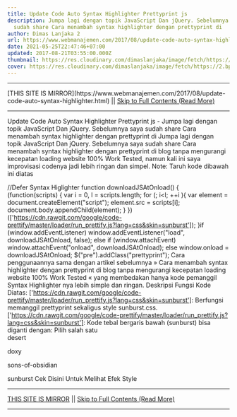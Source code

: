 ```yaml
---
title: Update Code Auto Syntax Highlighter Prettyprint js
description: Jumpa lagi dengan topik JavaScript Dan jQuery. Sebelumnya saya
  sudah share Cara menambah syntax highlighter dengan prettyprint di
author: Dimas Lanjaka 2
url: https://www.webmanajemen.com/2017/08/update-code-auto-syntax-highlighter.html
date: 2021-05-25T22:47:46+07:00
updated: 2017-08-21T03:55:00.000Z
thumbnail: https://res.cloudinary.com/dimaslanjaka/image/fetch/https://2.bp.blogspot.com/-gUVjKXD8MMM/WWHz7oK-SxI/AAAAAAAACVc/3uL5_0HdMNkvWyjyIAUcSYpVJIQxmIvnQCLcBGAs/s400/syntax%2Bhighlighting%2Bcode%2Bformatting.png
cover: https://res.cloudinary.com/dimaslanjaka/image/fetch/https://2.bp.blogspot.com/-gUVjKXD8MMM/WWHz7oK-SxI/AAAAAAAACVc/3uL5_0HdMNkvWyjyIAUcSYpVJIQxmIvnQCLcBGAs/s400/syntax%2Bhighlighting%2Bcode%2Bformatting.png
---
```


<hr/> [THIS SITE IS MIRROR](https://www.webmanajemen.com/2017/08/update-code-auto-syntax-highlighter.html) || <a href="https://www.webmanajemen.com/2017/08/update-code-auto-syntax-highlighter.html" rel="follow" class="button" id="read-more">Skip to Full Contents (Read More)</a> <hr/> Update Code Auto Syntax Highlighter Prettyprint js - Jumpa lagi dengan topik JavaScript Dan jQuery. Sebelumnya saya sudah share Cara menambah syntax highlighter dengan prettyprint di Jumpa lagi dengan topik JavaScript Dan jQuery. Sebelumnya saya sudah share Cara menambah syntax highlighter dengan prettyprint di blog tanpa mengurangi kecepatan loading website 100% Work Tested, namun kali ini saya improvisasi codenya jadi lebih ringan dan simpel. 
  Note: Taruh kode dibawah ini diatas </body></html>

//Defer Syntax Higlighter
function downloadJSAtOnload() {
 (function(scripts) {
   var i = 0,
    l = scripts.length;
  for (; i<l; ++i ){
   var element = document.createElement("script");
   element.src = scripts[i];
   document.body.appendChild(element);
  }
 })(['https://cdn.rawgit.com/google/code-prettify/master/loader/run_prettify.js?lang=css&skin=sunburst']);
}if (window.addEventListener)
        window.addEventListener("load", downloadJSAtOnload, false);
else if (window.attachEvent)
 window.attachEvent("onload", downloadJSAtOnload);
else window.onload = downloadJSAtOnload;
$("pre").addClass("prettyprint");
Cara penggunaannya sama dengan artikel sebelumnya » Cara menambah syntax highlighter dengan prettyprint di blog tanpa mengurangi kecepatan loading website 100% Work Tested « yang membedakan hanya kode pemanggil Syntax Highlighter nya lebih simple dan ringan.
Deskripsi Fungsi Kode Diatas:
['https://cdn.rawgit.com/google/code-prettify/master/loader/run_prettify.js?lang=css&skin=sunburst']: Berfungsi memanggil prettyprint sekaligus style sunburst.css.
['https://cdn.rawgit.com/google/code-prettify/master/loader/run_prettify.js?lang=css&skin=sunburst']: Kode tebal bergaris bawah (sunburst) bisa diganti dengan: 
   Pilih salah satu  
desert
  
doxy
  
sons-of-obsidian
  
sunburst
      Cek Disini Untuk Melihat Efek Style <hr/> [THIS SITE IS MIRROR](https://www.webmanajemen.com/2017/08/update-code-auto-syntax-highlighter.html) || <a href="https://www.webmanajemen.com/2017/08/update-code-auto-syntax-highlighter.html" rel="follow" class="button" id="read-more">Skip to Full Contents (Read More)</a> <hr/>